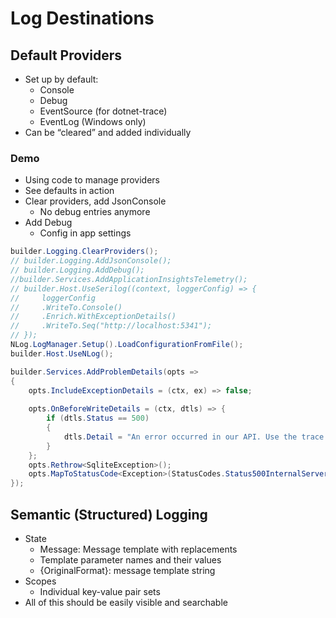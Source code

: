 # Log Destinations

## Default Providers

-   Set up by default:
    - Console
    - Debug
    - EventSource (for dotnet-trace)
    - EventLog (Windows only)
-   Can be “cleared” and added individually

### Demo

-   Using code to manage providers
-   See defaults in action
-   Clear providers, add JsonConsole
    - No debug entries anymore
-   Add Debug
    - Config in app settings


```c#
builder.Logging.ClearProviders();
// builder.Logging.AddJsonConsole();
// builder.Logging.AddDebug();
//builder.Services.AddApplicationInsightsTelemetry();
// builder.Host.UseSerilog((context, loggerConfig) => {
//     loggerConfig
//     .WriteTo.Console()
//     .Enrich.WithExceptionDetails()
//     .WriteTo.Seq("http://localhost:5341");
// });
NLog.LogManager.Setup().LoadConfigurationFromFile();
builder.Host.UseNLog();

builder.Services.AddProblemDetails(opts => 
{
    opts.IncludeExceptionDetails = (ctx, ex) => false;
    
    opts.OnBeforeWriteDetails = (ctx, dtls) => {
        if (dtls.Status == 500)
        {
            dtls.Detail = "An error occurred in our API. Use the trace id when contacting us.";
        }
    }; 
    opts.Rethrow<SqliteException>(); 
    opts.MapToStatusCode<Exception>(StatusCodes.Status500InternalServerError);
});
```

## Semantic (Structured) Logging
-   State
    - Message: Message template with replacements
    - Template parameter names and their values
    - {OriginalFormat}: message template string
-   Scopes
    - Individual key-value pair sets
-   All of this should be easily visible and searchable

